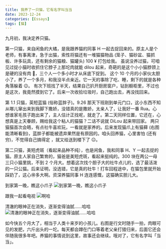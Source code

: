 ```yaml
---
title: 我养了一只猫，它有名字叫当当
date: 2023-12-24
categories: [Essays]
tags: [猫]
---
```


九月初，我决定养只猫。

第一只猫，来自闲鱼的大橘，是我跟养猫的同事 H 一起去捉回来的。原主人是个老师，有事离津，急于出猫，索性将猫还有一堆猫猫物品 (笼子、猫砂盆、猫抓板、许多玩具，还有剩余的猫粮、猫罐头) 100 ¥ 打包给我。 虽说没养过猫，可咱见过捉小猫时收抓住它脖子上那坨肉就能 dilou 起来，奇葩的是这个小小猫脖颈上是硬的没有肉 🥵，三个人一个多小时才从床底下捉到。 这个 10 个月的小家伙太胆小了，养了一个多月，和我没半点亲近。它一天的事除了吃、睡，剩下的就是各种角落躲着 😉。 有次下班找了半天，结果自己扒开厨房窗户，钻到橱柜里，不过也是这次，我竟然摸到它了。后来一次收拾垃圾时，自己跑出去，再没找回来。

第 1.1 只猫，英短蓝猫 (俗称蓝胖子)。9.26 那天下班刚到单元门口，这小东西不知从哪儿窜出来到我脚下撒娇，没错真的是撒娇，太亲人了，让我好一番 Rua。心想谁家毛孩子跑出来了，主人估计正找呢，就走了。第二天同样位置，它还在，心想真是上天眷顾，赐给我这个粘人的猫猫？二话不说就 DiLou 起来带回家。
两只猫猫首次会晤，有点社牛喜欢玩，一看就是家养的。后来发现猫爪上有猫藓 (右图能清晰看到)，蓝胖子都能被遗弃果然是有原因的。咱头回养猫，心里害怕 (还有穷)，不觉得自己搞得定 ，就又给送到楼下了 😐。

第二只猫，美短虎斑（看起来品种不纯），也是闲鱼，我和同事 H、Y 一起去捉的猫。原主人家自己繁育的，猫爸是美短虎斑，看起来挺纯的。300 块在两公一母三只小猫里挑，不到 2 个月大。想着这次找个胆子大的社牛点儿的，选了最活泼的一只公猫。后来证明，没选错，它是真的社牛！打车回程途中，在猫包里就开始踩奶了，这心🉐多大啊。资深养猫同事 H 连连感慨，这猫确实胆儿大。

到家第一晚，瞧这小爪子
![到家第一晚，瞧这小爪子](/images/我养了一只猫/1.png)

跟我一起看电视
![啊哈](/images/我养了一只猫/2.png)


清澈的眼神正在消失，逐渐变得油腻……哈哈
![清澈的眼神正在消失，逐渐变得油腻……哈哈](/images/我养了一只猫/3.png)


如今快五个月大了，相当于人类十来岁的小孩儿。右图是行文时随手一拍，肉眼可见的发肥，六斤出头的一坨。每天都会蹲在门口等着老父亲打猎归来，后面它还会伴随我很多年吧。养猫的事情说到这里，故事还会继续。哦对了，它有名字叫「当当」。